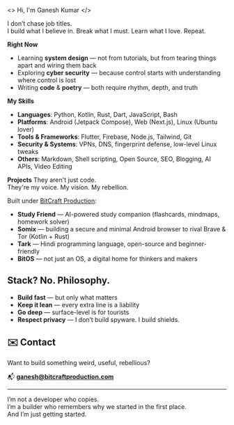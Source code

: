 <> Hi, I'm Ganesh Kumar </>

I don’t chase job titles.  
I build what I believe in. Break what I must. Learn what I love. Repeat.


**Right Now**
- Learning **system design** — not from tutorials, but from tearing things apart and wiring them back  
- Exploring **cyber security** — because control starts with understanding where control is lost  
- Writing **code** & **poetry** — both require rhythm, depth, and truth


**My Skills**
- **Languages**: Python, Kotlin, Rust, Dart, JavaScript, Bash  
- **Platforms**: Android (Jetpack Compose), Web (Next.js), Linux (Ubuntu lover)  
- **Tools & Frameworks**: Flutter, Firebase, Node.js, Tailwind, Git  
- **Security & Systems**: VPNs, DNS, fingerprint defense, low-level Linux tweaks  
- **Others**: Markdown, Shell scripting, Open Source, SEO, Blogging, AI APIs, Video Editing


**Projects**
They aren't just code.  
They're my voice. My vision. My rebellion.

Built under [BitCraft Production](https://bitcraftproduction.com):
- **Study Friend** — AI-powered study companion (flashcards, mindmaps, homework solver)   
- **Somix** — building a secure and minimal Android browser to rival Brave & Tor (Kotlin + Rust)  
- **Tark** — Hindi programming language, open-source and beginner-friendly  
- **BitOS** — not just an OS, a digital home for thinkers and makers


## Stack? No. Philosophy.
- **Build fast** — but only what matters  
- **Keep it lean** — every extra line is a liability  
- **Go deep** — surface-level is for tourists  
- **Respect privacy** — I don’t build spyware. I build shields.  


## ✉️ Contact
Want to build something weird, useful, rebellious?

📬 **ganesh@bitcraftproduction.com**

---

I’m not a developer who copies.  
I’m a builder who remembers why we started in the first place.  
And I’m just getting started.
